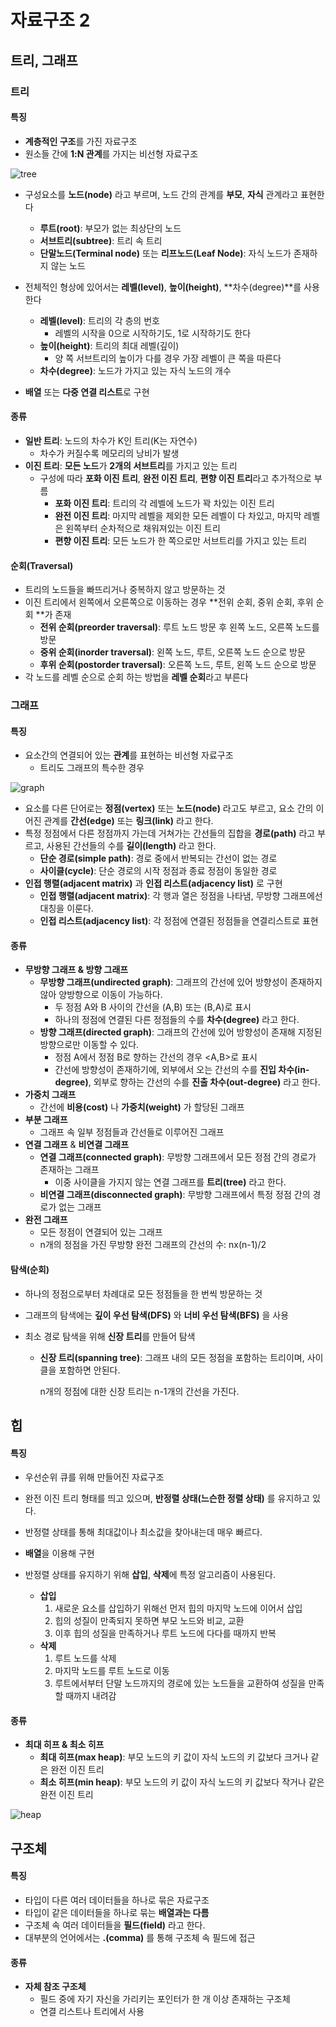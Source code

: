 # 자료구조 2

## 트리, 그래프

### 트리

#### 특징

* **계층적인 구조**를 가진 자료구조
* 원소들 간에 **1:N 관계**를 가지는 비선형 자료구조

![tree](https://github.com/presentnine/Algorithm/blob/master/Data_structure2/%ED%8A%B8%EB%A6%AC.jpg)

* 구성요소를 **노드(node)** 라고 부르며, 노드 간의 관계를 **부모**, **자식** 관계라고 표현한다
  * **루트(root)**: 부모가 없는 최상단의 노드
  * **서브트리(subtree)**: 트리 속 트리
  * **단말노드(Terminal node)** 또는 **리프노드(Leaf Node)**: 자식 노드가 존재하지 않는 노드

* 전체적인 형상에 있어서는 **레벨(level)**, **높이(height)**, **차수(degree)**를 사용한다
  * **레벨(level)**: 트리의 각 층의 번호
    * 레벨의 시작을 0으로 시작하기도, 1로 시작하기도 한다
  * **높이(height)**: 트리의 최대 레벨(깊이)
    * 양 쪽 서브트리의 높이가 다를 경우 가장 레벨이 큰 쪽을 따른다
  * **차수(degree)**: 노드가 가지고 있는 자식 노드의 개수
* **배열** 또는 **다중 연결 리스트**로 구현



#### 종류

* **일반 트리**: 노드의 차수가 K인 트리(K는 자연수)
  * 차수가 커질수록 메모리의 낭비가 발생
* **이진 트리**: **모든 노드**가 **2개의 서브트리**를 가지고 있는 트리
  * 구성에 따라 **포화 이진 트리**, **완전 이진 트리**, **편향 이진 트리**라고 추가적으로 부름
    * **포화 이진 트리**: 트리의 각 레벨에 노드가 꽉 차있는 이진 트리
    * **완전 이진 트리**: 마지막 레벨을 제외한 모든 레벨이 다 차있고, 마지막 레벨은 왼쪽부터 순차적으로 채워져있는 이진 트리
    * **편향 이진 트리**: 모든 노드가 한 쪽으로만 서브트리를 가지고 있는 트리



#### 순회(Traversal)

* 트리의 노드들을 빠뜨리거나 중복하지 않고 방문하는 것
* 이진 트리에서 왼쪽에서 오른쪽으로 이동하는 경우 **전위 순회, 중위 순회, 후위 순회 **가 존재
  * **전위 순회(preorder traversal)**: 루트 노드 방문 후 왼쪽 노드, 오른쪽 노드를 방문
  * **중위 순회(inorder traversal)**: 왼쪽 노드, 루트, 오른쪽 노드 순으로 방문
  * **후위 순회(postorder traversal)**: 오른쪽 노드, 루트, 왼쪽 노드 순으로 방문
* 각 노드를 레벨 순으로 순회 하는 방법을 **레벨 순회**라고 부른다



### 그래프

#### 특징

* 요소간의 연결되어 있는 **관계**를 표현하는 비선형 자료구조
  * 트리도 그래프의 특수한 경우


![graph](https://github.com/presentnine/Algorithm/blob/master/Data_structure2/graph.jpeg)

* 요소를 다른 단어로는 **정점(vertex)** 또는 **노드(node)** 라고도 부르고, 요소 간의 이어진 관계를 **간선(edge)** 또는 **링크(link)** 라고 한다.
* 특정 정점에서 다른 정점까지 가는데 거쳐가는 간선들의 집합을 **경로(path)** 라고 부르고, 사용된 간선들의 수를 **길이(length)** 라고 한다.
  * **단순 경로(simple path)**: 경로 중에서 반복되는 간선이 없는 경로
  * **사이클(cycle)**: 단순 경로의 시작 정점과 종료 정점이 동일한 경로
* **인접 행렬(adjacent matrix)** 과 **인접 리스트(adjacency list)** 로 구현
  * **인접 행렬(adjacent matrix)**: 각 행과 열은 정점을 나타냄, 무방향 그래프에선 대칭을 이룬다.
  * **인접 리스트(adjacency list)**: 각 정점에 연결된 정점들을 연결리스트로 표현



#### 종류

* **무방향 그래프 & 방향 그래프**
  * **무방향 그래프(undirected graph)**: 그래프의 간선에 있어 방향성이 존재하지 않아 양방향으로 이동이 가능하다.
    * 두 정점 A와 B 사이의 간선을 (A,B) 또는 (B,A)로 표시
    * 하나의 정점에 연결된 다른 정점들의 수를 **차수(degree)** 라고 한다.
  * **방향 그래프(directed graph)**: 그래프의 간선에 있어 방향성이 존재해 지정된 방향으로만 이동할 수 있다.
    * 정점 A에서 정점 B로 향하는 간선의 경우 <A,B>로 표시
    * 간선에 방향성이 존재하기에, 외부에서 오는 간선의 수를 **진입 차수(in-degree)**, 외부로 향하는 간선의 수를 **진출 차수(out-degree)** 라고 한다.
* **가중치 그래프**
  * 간선에 **비용(cost)** 나 **가중치(weight)** 가 할당된 그래프
* **부분 그래프**
  * 그래프 속 일부 정점들과 간선들로 이루어진 그래프
* **연결 그래프** & **비연결 그래프**
  * **연결 그래프(connected graph)**: 무방향 그래프에서 모든 정점 간의 경로가 존재하는 그래프
    * 이중 사이클을 가지지 않는 연결 그래프를 **트리(tree)** 라고 한다.
  * **비연결 그래프(disconnected graph)**: 무방향 그래프에서 특정 정점 간의 경로가 없는 그래프
* **완전 그래프**
  * 모든 정점이 연결되어 있는 그래프
  * n개의 정점을 가진 무방향 완전 그래프의 간선의 수: nx(n-1)/2



#### 탐색(순회)

* 하나의 정점으로부터 차례대로 모든 정점들을 한 번씩 방문하는 것

* 그래프의 탐색에는 **깊이 우선 탐색(DFS)** 와 **너비 우선 탐색(BFS)** 을 사용

* 최소 경로 탐색을 위해 **신장 트리**를 만들어 탐색

  * **신장 트리(spanning tree)**: 그래프 내의 모든 정점을 포함하는 트리이며, 사이클을 포함하면 안된다.

    n개의 정점에 대한 신장 트리는 n-1개의 간선을 가진다.



## 힙

#### 특징

* 우선순위 큐를 위해 만들어진 자료구조

* 완전 이진 트리 형태를 띄고 있으며, **반정렬 상태(느슨한 정렬 상태)** 를 유지하고 있다.
* 반정렬 상태를 통해 최대값이나 최소값을 찾아내는데 매우 빠르다.
* **배열**을 이용해 구현
* 반정렬 상태를 유지하기 위해 **삽입**, **삭제**에 특정 알고리즘이 사용된다.
  * **삽입**
    1. 새로운 요소를 삽입하기 위해선 먼저 힙의 마지막 노드에 이어서 삽입
    2. 힙의 성질이 만족되지 못하면 부모 노드와 비교, 교환
    3. 이후 힙의 성질을 만족하거나 루트 노드에 다다를 때까지 반복
  * **삭제**
    1. 루트 노드를 삭제
    2. 마지막 노드를 루트 노드로 이동
    3. 루트에서부터 단말 노드까지의 경로에 있는 노드들을 교환하여 성질을 만족할 때까지 내려감

#### 종류

* **최대 히프 & 최소 히프**
  * **최대 히프(max heap)**: 부모 노드의 키 값이 자식 노드의 키 값보다 크거나 같은 완전 이진 트리
  * **최소 히프(min heap)**: 부모 노드의 키 값이 자식 노드의 키 값보다 작거나 같은 완전 이진 트리

![heap](https://github.com/presentnine/Algorithm/blob/master/Data_structure2/Heap_Concept.png)



## 구조체

#### 특징

* 타입이 다른 여러 데이터들을 하나로 묶은 자료구조
* 타입이 같은 데이터들을 하나로 묶는 **배열과는 다름**
* 구조체 속 여러 데이터들을 **필드(field)** 라고 한다.
* 대부분의 언어에서는 **.(comma)** 를 통해 구조체 속 필드에 접근



#### 종류

* **자체 참조 구조체**
  * 필드 중에 자기 자신을 가리키는 포인터가 한 개 이상 존재하는 구조체
  * 연결 리스트나 트리에서 사용

